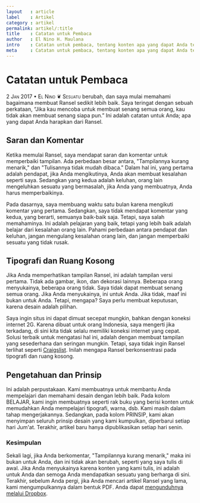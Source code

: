 ```yaml
---
layout   : article
label    : Artikel
category : artikel
permalink: artikel/:title
title    : Catatan untuk Pembaca
author   : El Nino H. Maulana
intro    : Catatan untuk pembaca, tentang konten apa yang dapat Anda temukan dan tidak dapat Anda temukan di sini. Ransel adalah perpustakaan untuk membantu Anda memahami desain.
meta     : Catatan untuk pembaca, tentang konten apa yang dapat Anda temukan dan tidak dapat Anda temukan di sini. Ransel adalah perpustakaan untuk membantu Anda memahami desain.
---
```


# Catatan untuk Pembaca

<p><date><span class="smallcaps secondary-text">2 Jan 2017 &bull; </span></date><span class="smallcaps secondary-text">El Nino</span> &#10086; <span class="smallcaps">Sesuatu</span> berubah, dan saya mulai memahami bagaimana membuat Ransel sedikit lebih baik. Saya teringat dengan sebuah perkataan, &ldquo;Jika kau mencoba untuk membuat senang semua orang, kau tidak akan membuat senang siapa pun.&rdquo; Ini adalah catatan untuk Anda; apa yang dapat Anda harapkan dari Ransel.</p>

## Saran dan Komentar

Ketika memulai Ransel, saya mendapat saran dan komentar untuk memperbaiki tampilan. Ada perbedaan besar antara, "Tampilannya kurang menarik," dan "Tulisannya tidak mudah dibaca." Dalam hal ini, yang pertama adalah pendapat, jika Anda mengikutinya, Anda akan membuat kesalahan seperti saya. Sedangkan yang kedua adalah keluhan, orang lain mengeluhkan sesuatu yang bermasalah, jika Anda yang membuatnya, Anda harus memperbaikinya.

Pada dasarnya, saya membuang waktu satu bulan karena mengikuti komentar yang pertama. Sedangkan, saya tidak mendapat komentar yang kedua, yang berarti, semuanya baik-baik saja. Tetapi, saya salah memahaminya. Ini adalah pelajaran yang baik, tetapi yang lebih baik adalah belajar dari kesalahan orang lain. Pahami perbedaan antara pendapat dan keluhan, jangan mengulang kesalahan orang lain, dan jangan memperbaiki sesuatu yang tidak rusak.

## Tipografi dan Ruang Kosong

Jika Anda memperhatikan tampilan Ransel, ini adalah tampilan versi pertama. Tidak ada gambar, ikon, dan dekorasi lainnya. Beberapa orang menyukainya, beberapa orang tidak. Saya tidak dapat membuat senang semua orang. Jika Anda menyukainya, ini untuk Anda. Jika tidak, maaf ini bukan untuk Anda. Tetapi, mengapa? Saya perlu membuat keputusan, karena desain adalah pilihan.

Saya ingin situs ini dapat dimuat secepat mungkin, bahkan dengan koneksi internet <span class="smallcaps">2G</span>. Karena dibuat untuk orang Indonesia, saya mengerti jika terkadang, di sini kita tidak selalu memiliki koneksi internet yang cepat. Solusi terbaik untuk mengatasi hal ini, adalah dengan membuat tampilan yang sesederhana dan seringan mungkin. Tetapi, saya tidak ingin Ransel terlihat seperti <a href="http://craigslist.com" title="Craigslist">Craigslist</a>. Inilah mengapa Ransel berkonsentrasi pada tipografi dan ruang kosong.

## Pengetahuan dan Prinsip

Ini adalah perpustakaan. Kami membuatnya untuk membantu Anda mempelajari dan memahami desain dengan lebih baik. Pada kolom <span class="smallcaps">BELAJAR</span>, kami ingin membuatnya seperti rak buku yang berisi konten untuk memudahkan Anda mempelajari tipografi, warna, dsb. Kami masih dalam tahap mengerjakannya. Sedangkan, pada kolom <span class="smallcaps">PRINSIP</span>, kami akan menyimpan seluruh prinsip desain yang kami kumpulkan, diperbarui setiap hari Jum'at. Terakhir, artikel baru hanya dipublikasikan setiap hari senin.

### Kesimpulan

Sekali lagi, jika Anda berkomentar, "Tampilannya kurang menarik," maka ini bukan untuk Anda, dan ini tidak akan berubah, seperti yang saya tulis di awal. Jika Anda menyukainya karena konten yang kami tulis, ini adalah untuk Anda dan semoga Anda mendapatkan sesuatu yang berharga di sini. Terakhir, sebelum Anda pergi, jika Anda mencari artikel Ransel yang lama, kami mengumpulkannya dalam bentuk <span class="smallcaps">PDF</span>. Anda dapat <a href="https://www.dropbox.com/sh/j05oqxlwnwdkryz/AAC2IjGhc6vrIEQtWmCEqP4Va?dl=0" title="Artikel Ransel">mengunduhnya melalui Dropbox</a>.
